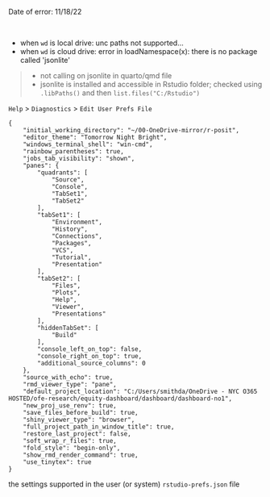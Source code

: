 Date of error: 11/18/22

<br>

- when `wd` is local drive: unc paths not supported...    
- when `wd` is cloud drive: error in loadNamespace(x): there is no package called 'jsonlite'    
> - not calling on jsonlite in quarto/qmd file  
> - jsonlite is installed and accessible in Rstudio folder; checked using `.libPaths()` and then `list.files("C:/Rstudio")`   

`Help` > `Diagnostics` > `Edit User Prefs File`

```
{
    "initial_working_directory": "~/00-OneDrive-mirror/r-posit",
    "editor_theme": "Tomorrow Night Bright",
    "windows_terminal_shell": "win-cmd",
    "rainbow_parentheses": true,
    "jobs_tab_visibility": "shown",
    "panes": {
        "quadrants": [
            "Source",
            "Console",
            "TabSet1",
            "TabSet2"
        ],
        "tabSet1": [
            "Environment",
            "History",
            "Connections",
            "Packages",
            "VCS",
            "Tutorial",
            "Presentation"
        ],
        "tabSet2": [
            "Files",
            "Plots",
            "Help",
            "Viewer",
            "Presentations"
        ],
        "hiddenTabSet": [
            "Build"
        ],
        "console_left_on_top": false,
        "console_right_on_top": true,
        "additional_source_columns": 0
    },
    "source_with_echo": true,
    "rmd_viewer_type": "pane",
    "default_project_location": "C:/Users/smithda/OneDrive - NYC O365 HOSTED/ofe-research/equity-dashboard/dashboard/dashboard-no1",
    "new_proj_use_renv": true,
    "save_files_before_build": true,
    "shiny_viewer_type": "browser",
    "full_project_path_in_window_title": true,
    "restore_last_project": false,
    "soft_wrap_r_files": true,
    "fold_style": "begin-only",
    "show_rmd_render_command": true,
    "use_tinytex": true
}
```

the settings supported in the user (or system) `rstudio-prefs.json` file
